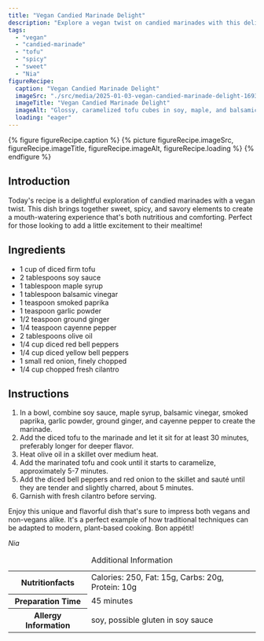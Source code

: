 ```yaml
---
title: "Vegan Candied Marinade Delight"
description: "Explore a vegan twist on candied marinades with this delightful dish combining tofu, spices, and sweet notes, perfect for a special meal."
tags:
  - "vegan"
  - "candied-marinade"
  - "tofu"
  - "spicy"
  - "sweet"
  - "Nia"
figureRecipe: 
  caption: "Vegan Candied Marinade Delight"
  imageSrc: "./src/media/2025-01-03-vegan-candied-marinade-delight-1693.png"
  imageTitle: "Vegan Candied Marinade Delight"
  imageAlt: "Glossy, caramelized tofu cubes in soy, maple, and balsamic glaze, dusted with spices, accompanied by charred bell peppers and cilantro, on a minimalist table."
  loading: "eager"
---
```


{% figure figureRecipe.caption %}
{% picture figureRecipe.imageSrc, figureRecipe.imageTitle, figureRecipe.imageAlt, figureRecipe.loading %}
{% endfigure %}

## Introduction

Today's recipe is a delightful exploration of candied marinades with a vegan twist. This dish brings together sweet, spicy, and savory elements to create a mouth-watering experience that's both nutritious and comforting. Perfect for those looking to add a little excitement to their mealtime!

## Ingredients

- 1 cup of diced firm tofu
- 2 tablespoons soy sauce
- 1 tablespoon maple syrup
- 1 tablespoon balsamic vinegar
- 1 teaspoon smoked paprika
- 1 teaspoon garlic powder
- 1/2 teaspoon ground ginger
- 1/4 teaspoon cayenne pepper
- 2 tablespoons olive oil
- 1/4 cup diced red bell peppers
- 1/4 cup diced yellow bell peppers
- 1 small red onion, finely chopped
- 1/4 cup chopped fresh cilantro

## Instructions

1. In a bowl, combine soy sauce, maple syrup, balsamic vinegar, smoked paprika, garlic powder, ground ginger, and cayenne pepper to create the marinade.
2. Add the diced tofu to the marinade and let it sit for at least 30 minutes, preferably longer for deeper flavor.
3. Heat olive oil in a skillet over medium heat.
4. Add the marinated tofu and cook until it starts to caramelize, approximately 5-7 minutes.
5. Add the diced bell peppers and red onion to the skillet and sauté until they are tender and slightly charred, about 5 minutes.
6. Garnish with fresh cilantro before serving.

Enjoy this unique and flavorful dish that's sure to impress both vegans and non-vegans alike. It's a perfect example of how traditional techniques can be adapted to modern, plant-based cooking. Bon appétit!

*Nia*

<table><caption class='sr-only'>Additional Information</caption><tr><th>Nutritionfacts</th><td>Calories: 250, Fat: 15g, Carbs: 20g, Protein: 10g&nbsp;</td></tr><tr><th>Preparation Time</th><td>45 minutes&nbsp;</td></tr><tr><th>Allergy Information</th><td>soy, possible gluten in soy sauce&nbsp;</td></tr></table>

